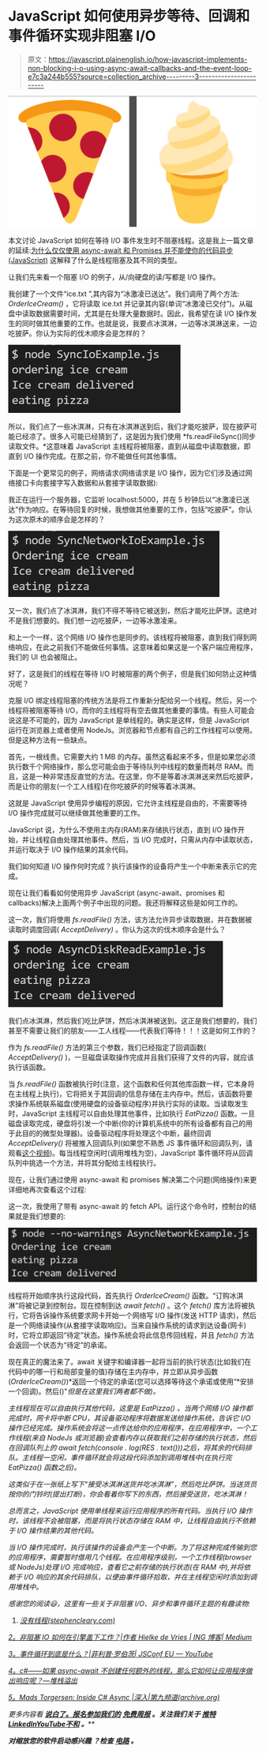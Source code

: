 # JavaScript 如何使用异步等待、回调和事件循环实现非阻塞 I/O

> 原文：<https://javascript.plainenglish.io/how-javascript-implements-non-blocking-i-o-using-async-await-callbacks-and-the-event-loop-e7c3a244b555?source=collection_archive---------3----------------------->

![](img/3a29f8d79e3ce01a1ea214816f579e32.png)

本文讨论 JavaScript 如何在等待 I/O 事件发生时不阻塞线程。这是我上一篇文章的延续:[为什么仅仅使用 async-await 和 Promises 并不能使你的代码异步(JavaScript)](https://medium.com/@akshaydagar98/why-just-using-async-await-and-promises-doesnt-make-your-code-asynchronous-javascript-e8ee9014d92e) 这解释了什么是线程阻塞及其不同的类型。

让我们先来看一个阻塞 I/O 的例子，从/向硬盘的读/写都是 I/O 操作。

我创建了一个文件“ice.txt ”,其内容为“冰激凌已送达”。我们调用了两个方法: *OrderIceCream()* ，它将读取 ice.txt 并记录其内容(单词“冰激凌已交付”)。从磁盘中读取数据需要时间，尤其是在处理大量数据时。因此，我希望在读 I/O 操作发生的同时做其他重要的工作。也就是说，我要点冰淇淋，一边等冰淇淋送来，一边吃披萨。你认为实际的伐木顺序会是怎样的？

![](img/02e632d11bbcf99223bf2629d9a1e5d5.png)

所以，我们点了一些冰淇淋，只有在冰淇淋送到后，我们才能吃披萨，现在披萨可能已经凉了。很多人可能已经猜到了，这是因为我们使用 *fs.readFileSync()同步读取文件。*这意味着 JavaScript 主线程将被阻塞，直到从磁盘中读取数据，即直到 I/O 操作完成。在那之前，你不能做任何其他事情。

下面是一个更常见的例子，网络请求(网络请求是 I/O 操作，因为它们涉及通过网络接口卡向套接字写入数据和从套接字读取数据):

我正在运行一个服务器，它监听 localhost:5000，并在 5 秒钟后以“冰激凌已送达”作为响应。在等待回复的时候，我想做其他重要的工作，包括“吃披萨”。你认为这次原木的顺序会是怎样的？

![](img/1150399c75e3ef8c34e3caffc81354f1.png)

又一次，我们点了冰淇淋，我们不得不等待它被送到，然后才能吃比萨饼。这绝对不是我们想要的。我们想一边吃披萨，一边等冰激凌来。

和上一个一样，这个网络 I/O 操作也是同步的。该线程将被阻塞，直到我们得到网络响应，在此之前我们不能做任何事情。这意味着如果这是一个客户端应用程序，我们的 UI 也会被阻止。

好了，这是我们的线程在等待 I/O 时被阻塞的两个例子，但是我们如何防止这种情况呢？

克服 I/O 绑定线程阻塞的传统方法是将工作重新分配给另一个线程。然后，另一个线程将被阻塞等待 I/O，而你的主线程将有空去做其他重要的事情。有些人可能会说这是不可能的，因为 JavaScript 是单线程的。确实是这样，但是 JavaScript 运行在浏览器上或者使用 NodeJs。浏览器和节点都有自己的工作线程可以使用。但是这种方法有一些缺点。

首先，一根线贵。它需要大约 1 MB 的内存。虽然这看起来不多，但是如果您必须执行数千个网络操作，那么您可能会由于等待队列中线程的数量而耗尽 RAM。而且，这是一种非常违反直觉的方法。在这里，你不是等着冰淇淋送来然后吃披萨，而是让你的朋友(一个工人线程)在你吃披萨的时候等着冰淇淋。

这就是 JavaScript 使用异步编程的原因，它允许主线程是自由的，不需要等待 I/O 操作完成就可以继续做其他重要的工作。

JavaScript 说，为什么不使用主内存(RAM)来存储执行状态，直到 I/O 操作开始，并让线程自由处理其他事件。然后，当 I/O 完成时，只需从内存中读取状态，并运行取决于 I/O 操作结果的其余代码。

我们如何知道 I/O 操作何时完成？执行该操作的设备将产生一个中断来表示它的完成。

现在让我们看看如何使用异步 JavaScript (async-await、promises 和 callbacks)解决上面两个例子中出现的问题。我还将解释这些是如何工作的。

这一次，我们将使用 *fs.readFile()* 方法，该方法允许异步读取数据，并在数据被读取时调度回调( *AcceptDelivery)* 。你认为这次的伐木顺序会是什么？

![](img/4bb6f56e9040de4a4e06f421380771f8.png)

我们点冰淇淋，然后我们吃比萨饼，然后冰淇淋被送到。这正是我们想要的，我们甚至不需要让我们的朋友——工人线程——代表我们等待！！！这是如何工作的？

作为 *fs.readFile()* 方法的第三个参数，我们已经指定了回调函数( *AcceptDelivery()* )，一旦磁盘读取操作完成并且我们获得了文件的内容，就应该执行该函数。

当 *fs.readFile()* 函数被执行时(注意，这个函数和任何其他库函数一样，它本身将在主线程上执行)，它将把关于其回调的信息存储在主内存中。然后，该函数将要求操作系统联系磁盘(使用硬盘的设备驱动程序)并执行实际的读取。当读取发生时，JavaScript 主线程可以自由处理其他事件，比如执行 *EatPizza()* 函数。一旦磁盘读取完成，硬盘将引发一个中断(你的计算机系统中的所有设备都有自己的用于此目的的微型处理器)。设备驱动程序将处理这个中断，最终回调 *AcceptDelivery()* 将被推入回调队列(如果您不熟悉 JS 事件循环和回调队列，请观看[这个视频](https://www.youtube.com/watch?v=8aGhZQkoFbQ))。每当线程空闲时(调用堆栈为空)，JavaScript 事件循环将从回调队列中挑选一个方法，并将其分配给主线程执行。

现在，让我们通过使用 async-await 和 promises 解决第二个问题(网络操作)来更详细地再次查看这个过程:

这一次，我使用了带有 async-await 的 fetch API。运行这个命令时，控制台的结果就是我们想要的:

![](img/6394bf8c160a64c3229cafa53ab607e1.png)

线程将开始顺序执行这段代码，首先执行 *OrderIceCream()* 函数。“订购冰淇淋”将被记录到控制台。现在控制到达 *await fetch()* 。这个 *fetch()* 库方法将被执行，它将告诉操作系统要求网卡开始一个网络写 I/O 操作(发送 HTTP 请求)，然后是一个网络读操作(从套接字读取响应)。当来自操作系统的请求到达设备(网卡)时，它将立即返回“待定”状态。操作系统会将此信息传回线程，并且 *fetch()* 方法会返回一个状态为“待定”的承诺。

现在真正的魔法来了。await 关键字和编译器一起将当前的执行状态(比如我们在代码中的哪一行和局部变量的值)存储在主内存中，并立即从异步函数(*OrderIceCream()*)*返回一个待定的承诺(您可以选择等待这个承诺或使用“*安排一个回调)。然后()"*但是在这里我们两者都不做)。*

*主线程现在可以自由执行其他代码，这里是 *EatPizza()* 。当两个网络 I/O 操作都完成时，网卡将中断 CPU，其设备驱动程序将数据发送给操作系统，告诉它 I/O 操作已经完成。操作系统会将这一点传达给你的应用程序，在应用程序中，一个工作线程(来自 NodeJs 或浏览器)会查看内存以获取我们之前存储的执行状态，然后在回调队列上的 await fetch(*console . log(RES . text())*)之后，将其余的代码排队。主线程一空闲，事件循环就会将这段代码添加到调用堆栈中(在执行完 *EatPizza()* 函数之后)。*

*这类似于在一张纸上写下“接受冰淇淋送货并吃冰淇淋”，然后吃比萨饼。当送货员按你的门铃时(提出打断)，你会看着你写下的东西，然后接受送货，吃冰淇淋！*

*总而言之，JavaScript 使用单线程来运行应用程序的所有代码。当执行 I/O 操作时，该线程不会被阻塞，而是将执行状态存储在 RAM 中，让线程自由执行不依赖于 I/O 操作结果的其他代码。*

*当 I/O 操作完成时，执行该操作的设备会产生一个中断。为了将这种完成传输到您的应用程序，需要暂时借用几个线程。在应用程序级别，一个工作线程(browser 或 NodeJs)处理 I/O 完成响应，查看它之前存储的执行状态(在 RAM 中),并将依赖于 I/O 响应的其余代码排队，以便由事件循环拾取，并在主线程空闲时添加到调用堆栈中。*

*感谢您的阅读😃，这里有一些关于非阻塞 I/O、异步和事件循环主题的有趣读物:*

1.  *[没有线程(stephencleary.com)](https://blog.stephencleary.com/2013/11/there-is-no-thread.html)*

*[2。非阻塞 IO 如何在引擎盖下工作？|作者 Hielke de Vries | ING 博客| Medium](https://medium.com/ing-blog/how-does-non-blocking-io-work-under-the-hood-6299d2953c74)*

*[3。事件循环到底是什么？|菲利普·罗伯茨| JSConf EU — YouTube](https://www.youtube.com/watch?v=8aGhZQkoFbQ)*

*[4。c#——如果 async-await 不创建任何额外的线程，那么它如何让应用程序做出响应呢？—堆栈溢出](https://stackoverflow.com/questions/37419572/if-async-await-doesnt-create-any-additional-threads-then-how-does-it-make-appl)*

*[5。Mads Torgersen: Inside C# Async |深入|第九频道(archive.org)](https://web.archive.org/web/20151120235256/https://channel9.msdn.com/Shows/Going+Deep/Mads-Torgersen-Inside-C-Async)*

**更多内容看* [***说白了。报名参加我们的***](https://plainenglish.io/) **[***免费周报***](http://newsletter.plainenglish.io/) *。关注我们关于* [***推特***](https://twitter.com/inPlainEngHQ)[***LinkedIn***](https://www.linkedin.com/company/inplainenglish/)*[***YouTube***](https://www.youtube.com/channel/UCtipWUghju290NWcn8jhyAw)*[***不和***](https://discord.gg/GtDtUAvyhW) ***。********

*****对缩放您的软件启动感兴趣*** *？检查* [***电路***](https://circuit.ooo/?utm=publication-post-cta) *。***